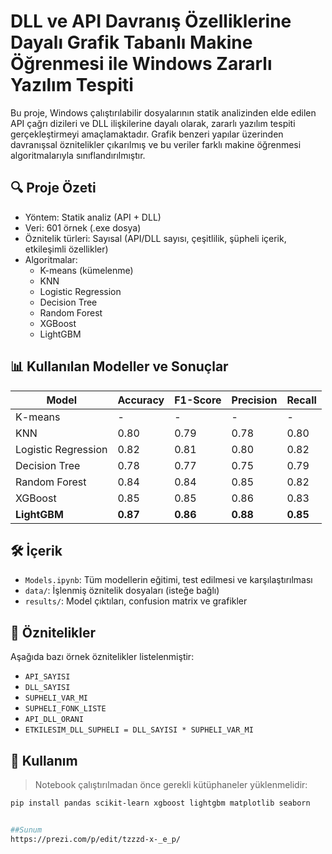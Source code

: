 # DLL ve API Davranış Özelliklerine Dayalı Grafik Tabanlı Makine Öğrenmesi ile Windows Zararlı Yazılım Tespiti

Bu proje, Windows çalıştırılabilir dosyalarının statik analizinden elde edilen API çağrı dizileri ve DLL ilişkilerine dayalı olarak, zararlı yazılım tespiti gerçekleştirmeyi amaçlamaktadır. Grafik benzeri yapılar üzerinden davranışsal öznitelikler çıkarılmış ve bu veriler farklı makine öğrenmesi algoritmalarıyla sınıflandırılmıştır.

## 🔍 Proje Özeti

- Yöntem: Statik analiz (API + DLL)
- Veri: 601 örnek (.exe dosya)
- Öznitelik türleri: Sayısal (API/DLL sayısı, çeşitlilik, şüpheli içerik, etkileşimli özellikler)
- Algoritmalar:  
  - K-means (kümelenme)
  - KNN  
  - Logistic Regression  
  - Decision Tree  
  - Random Forest  
  - XGBoost  
  - LightGBM

## 📊 Kullanılan Modeller ve Sonuçlar

| Model              | Accuracy | F1-Score | Precision | Recall |
|-------------------|----------|----------|-----------|--------|
| K-means           | -        | -        | -         | -      |
| KNN               | 0.80     | 0.79     | 0.78      | 0.80   |
| Logistic Regression | 0.82   | 0.81     | 0.80      | 0.82   |
| Decision Tree     | 0.78     | 0.77     | 0.75      | 0.79   |
| Random Forest     | 0.84     | 0.84     | 0.85      | 0.82   |
| XGBoost           | 0.85     | 0.85     | 0.86      | 0.83   |
| **LightGBM**      | **0.87** | **0.86** | **0.88**  | **0.85** |

## 🛠️ İçerik

- `Models.ipynb`: Tüm modellerin eğitimi, test edilmesi ve karşılaştırılması
- `data/`: İşlenmiş öznitelik dosyaları (isteğe bağlı)
- `results/`: Model çıktıları, confusion matrix ve grafikler

## 📁 Öznitelikler

Aşağıda bazı örnek öznitelikler listelenmiştir:

- `API_SAYISI`
- `DLL_SAYISI`
- `SUPHELI_VAR_MI`
- `SUPHELI_FONK_LISTE`
- `API_DLL_ORANI`
- `ETKILESIM_DLL_SUPHELI = DLL_SAYISI * SUPHELI_VAR_MI`

## 🧠 Kullanım

> Notebook çalıştırılmadan önce gerekli kütüphaneler yüklenmelidir:

```bash
pip install pandas scikit-learn xgboost lightgbm matplotlib seaborn


##Sunum
https://prezi.com/p/edit/tzzzd-x-_e_p/
